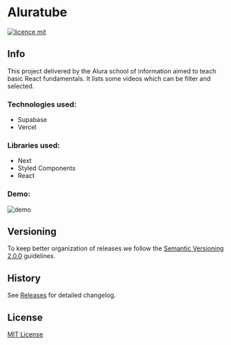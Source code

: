 # Aluratube
[![licence mit](https://img.shields.io/github/license/bruneltz/aluratube.svg)](https://github.com/bruneltz/aluratube/blob/main/LICENSE.md)

## Info

This project delivered by the Alura school of information aimed to teach basic React fundamentals. It lists some videos which can be filter and selected.

### Technologies used:
- Supabase
- Vercel

### Libraries used:
- Next
- Styled Components
- React
 
### Demo:
![demo](/demo.gif)

## Versioning
To keep better organization of releases we follow the [Semantic Versioning 2.0.0](http://semver.org/) guidelines.

## History
See [Releases](https://github.com/bruneltz/aluratube/releases) for detailed changelog.

## License
[MIT License](https://github.com/bruneltz/aluratube/blob/master/LICENSE.md)
